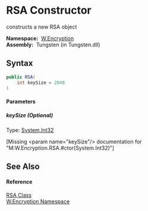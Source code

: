 RSA Constructor
===============
  constructs a new RSA object

  **Namespace:**  [W.Encryption][1]  
  **Assembly:**  Tungsten (in Tungsten.dll)

Syntax
------

```csharp
public RSA(
	int keySize = 2048
)
```

#### Parameters

##### *keySize* (Optional)
Type: [System.Int32][2]  

[Missing &lt;param name="keySize"/> documentation for "M:W.Encryption.RSA.#ctor(System.Int32)"]



See Also
--------

#### Reference
[RSA Class][3]  
[W.Encryption Namespace][1]  

[1]: ../README.md
[2]: http://msdn.microsoft.com/en-us/library/td2s409d
[3]: README.md